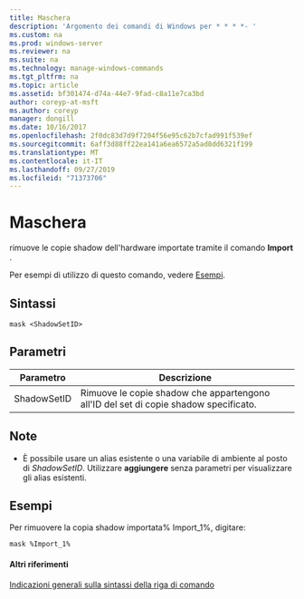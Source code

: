 ```yaml
---
title: Maschera
description: 'Argomento dei comandi di Windows per * * * *- '
ms.custom: na
ms.prod: windows-server
ms.reviewer: na
ms.suite: na
ms.technology: manage-windows-commands
ms.tgt_pltfrm: na
ms.topic: article
ms.assetid: bf301474-d74a-44e7-9fad-c8a11e7ca3bd
author: coreyp-at-msft
ms.author: coreyp
manager: dongill
ms.date: 10/16/2017
ms.openlocfilehash: 2f0dc83d7d9f7204f56e95c62b7cfad991f539ef
ms.sourcegitcommit: 6aff3d88ff22ea141a6ea6572a5ad8dd6321f199
ms.translationtype: MT
ms.contentlocale: it-IT
ms.lasthandoff: 09/27/2019
ms.locfileid: "71373706"
---
```

# <a name="mask"></a>Maschera



rimuove le copie shadow dell'hardware importate tramite il comando **Import** .

Per esempi di utilizzo di questo comando, vedere [Esempi](#BKMK_examples).

## <a name="syntax"></a>Sintassi

```
mask <ShadowSetID>
```

## <a name="parameters"></a>Parametri

|Parametro|Descrizione|
|---------|-----------|
|ShadowSetID|Rimuove le copie shadow che appartengono all'ID del set di copie shadow specificato.|

## <a name="remarks"></a>Note

-   È possibile usare un alias esistente o una variabile di ambiente al posto di *ShadowSetID*. Utilizzare **aggiungere** senza parametri per visualizzare gli alias esistenti.

## <a name="BKMK_examples"></a>Esempi

Per rimuovere la copia shadow importata% Import_1%, digitare:
```
mask %Import_1%
```

#### <a name="additional-references"></a>Altri riferimenti

[Indicazioni generali sulla sintassi della riga di comando](command-line-syntax-key.md)